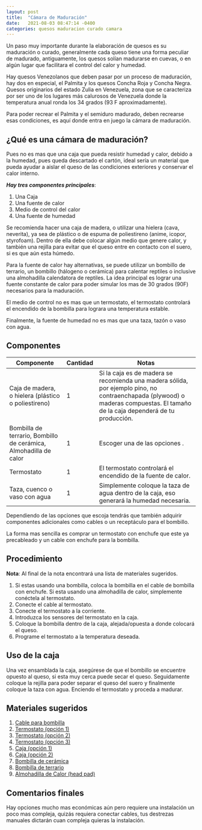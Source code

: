 ```yaml
---
layout: post
title:  "Cámara de Maduración"
date:   2021-08-03 08:47:14 -0400
categories: quesos maduracion curado camara
---
```


Un paso muy importante durante la elaboración de quesos es su maduración o curado, generalmente cada queso tiene una forma peculiar de madurado, antiguamente, los quesos solían madurarse en cuevas, o en algún lugar que facilitara el control del calor y humedad.

Hay quesos Venezolanos que deben pasar por un proceso de maduración, hay dos en especial, el Palmita y los quesos Concha Roja y Concha Negra. Quesos originarios del estado Zulia en Venezuela, zona que se caracteriza por ser uno de los lugares más calurosos de Venezuela donde la temperatura anual ronda los 34 grados (93 F aproximadamente).

Para poder recrear el Palmita y el semiduro madurado, deben recrearse esas condiciones, es aquí donde entra en juego la cámara de maduración.

## ¿Qué es una cámara de maduración?

Pues no es mas que una caja que pueda resistir humedad y calor, debido a la humedad, pues queda descartado el cartón, ideal sería un material que pueda ayudar a aislar el queso de las condiciones exteriores y conservar el calor interno.

***Hay tres componentes principales***:

1. Una Caja
2. Una fuente de calor
3. Medio de control del calor
4. Una fuente de humedad

Se recomienda hacer una caja de madera, o utilizar una hielera (cava, neverita), ya sea de plástico o de espuma de poliestireno (anime, icopor, styrofoam). Dentro de ella debe colocar algún medio que genere calor, y también una rejilla para evitar que el queso entre en contacto con el suero, si es que aún esta húmedo.

Para la fuente de calor hay alternativas, se puede utilizar un bombillo de terrario, un bombillo (hálogeno o cerámica) para calentar  reptiles o inclusive una almohadilla calendatora de reptiles. La idea principal es lograr una fuente constante de calor para poder simular los mas de 30 grados (90F) necesarios para la maduración.

El medio de control no es mas que un termostato, el termostato controlará el encendido de la bombilla para lograra una temperatura estable.

Finalmente, la fuente de humedad no es mas que una taza, tazón o vaso con agua.

## Componentes

Componente | Cantidad | Notas
------------| ---------| -----
Caja de madera, o hielera (plástico o poliestireno) | 1 | Si la caja es de madera se recomienda una madera sólida, por ejemplo pino, no contraenchapada (plywood) o maderas compuestas. El tamaño de la caja dependerá de tu producción.
Bombilla de terrario, Bombillo de cerámica, Almohadilla de calor  | 1 | Escoger una de las opciones .
Termostato | 1 | El termostato controlará el encendido de la fuente de calor.
Taza, cuenco o vaso con agua | 1 | Simplemente coloque la taza de agua dentro de la caja, eso generará la humedad necesaria.

Dependiendo de las opciones que escoja tendrás que también adquirir componentes adicionales como cables o un receptáculo para el bombillo.

La forma mas sencilla es comprar un termostato con enchufe que este ya precableado y un cable con enchufe para la bombilla.

## Procedimiento

**Nota**: Al final de la nota encontrará una lista de materiales sugeridos.

1. Si estas usando una bombilla, coloca la bombilla en el cable de bombilla con enchufe. Si esta usando una almohadilla de calor, simplemente conéctela al termostato.
2. Conecte el cable al termostato.
3. Conecte el termostato a la corriente.
4. Introduzca los sensores del termostato en la caja.
5. Coloque la bombilla dentro de la caja, alejada/opuesta a donde colocará el queso.
6. Programe el termostato a la temperatura deseada.

## Uso de la caja

Una vez ensamblada la caja, asegúrese de que el bombillo se encuentre opuesto al queso, si esta muy cerca puede secar el queso. Seguidamente coloque la rejilla para poder separar el queso del suero y finalmente coloque la taza con agua. Enciendo el termostato y proceda a madurar.

## Materiales sugeridos

1. [Cable para bombilla](https://www.amazon.com/-/es/extensi%C3%B3n-interruptor-encendido-dormitorio-crecimiento/dp/B08N9S2J89/ref=sr_1_22?__mk_es_US=%C3%85M%C3%85%C5%BD%C3%95%C3%91&dchild=1&keywords=cable+for+light+bulb&qid=1627998003&sr=8-22)
2. [Termostato (opción 1)](https://www.amazon.com/-/es/Controlador-temperatura-refrigeraci%C3%B3n-almohadilla-invernadero/dp/B083Q7YRBM/ref=sr_1_7?__mk_es_US=%C3%85M%C3%85%C5%BD%C3%95%C3%91&crid=1Y6L6RP1K25NU&dchild=1&keywords=reptile+heat+pad+with+temperature+control&qid=1627997713&sprefix=reptile+heat+pad%2Caps%2C352&sr=8-7)
3. [Termostato (opción 2)](https://www.amazon.com/-/es/BN-LINK-Termostato-germinaci%C3%B3n-invernadero-incubaci%C3%B3n/dp/B01I15S6OM/ref=sr_1_9?__mk_es_US=%C3%85M%C3%85%C5%BD%C3%95%C3%91&crid=1Y6L6RP1K25NU&dchild=1&keywords=reptile+heat+pad+with+temperature+control&qid=1627997713&sprefix=reptile+heat+pad%2Caps%2C352&sr=8-9)
4. [Termostato (opción 3)](https://www.amazon.com/-/es/Poniie-TC-DN2-Termostato-germinaci%C3%B3n-fermentador/dp/B08N9KZFW4/ref=sr_1_10?__mk_es_US=%C3%85M%C3%85%C5%BD%C3%95%C3%91&crid=1WHTWX37I1WNZ&dchild=1&keywords=thermostat+for+terrarium&qid=1627999190&sprefix=thermostat+for+terr%2Caps%2C327&sr=8-10)
5. [Caja (opción 1)](https://www.amazon.com/-/es/ICE-AGE-ON17F-Thermo-Chill/dp/B00UZBCTK8/ref=sr_1_2?__mk_es_US=%C3%85M%C3%85%C5%BD%C3%95%C3%91&crid=3GC389XQX58V8&dchild=1&keywords=small+styrofoam+cooler&qid=1627998877&sprefix=styrofoam+cooler+box%2Caps%2C241&sr=8-2)
6. [Caja (opción 2)](https://www.amazon.com/-/es/Hielera-rendimiento-Coleman-cuartos-gal%C3%B3n/dp/B0000DH4LT/ref=sr_1_14?__mk_es_US=%C3%85M%C3%85%C5%BD%C3%95%C3%91&dchild=1&keywords=cooler&qid=1627999041&sr=8-14)
7. [Bombilla de cerámica](https://www.amazon.com/-/es/bombillas-term%C3%B3metro-infrarrojo-lagartija-serpiente/dp/B08PKS3CH9/ref=sr_1_18?__mk_es_US=%C3%85M%C3%85%C5%BD%C3%95%C3%91&dchild=1&keywords=bombilla+de+terrario&qid=1627998619&sr=8-18)
8. [Bombilla de terrario](https://www.amazon.com/-/es/Bombilla-infrarroja-calefacci%C3%B3n-reptiles-dom%C3%A9stico/dp/B0936MY1HT/ref=sr_1_2?__mk_es_US=%C3%85M%C3%85%C5%BD%C3%95%C3%91&crid=1MSITDKSZ5UDY&dchild=1&keywords=terrarium+bulb&qid=1627998699&sprefix=terra%2Caps%2C231&sr=8-2)
9. [Almohadilla de Calor (head pad)](https://www.amazon.com/-/es/Wuhostam-Calentador-controlador-temperatura-terratenientes/dp/B07PH4S43F/ref=sr_1_8?__mk_es_US=%C3%85M%C3%85%C5%BD%C3%95%C3%91&crid=1Y6L6RP1K25NU&dchild=1&keywords=reptile+heat+pad+with+temperature+control&qid=1627997713&sprefix=reptile+heat+pad%2Caps%2C352&sr=8-8)

## Comentarios finales

Hay opciones mucho mas económicas aún pero requiere una instalación un poco mas compleja, quizás requiera conectar cables, tus destrezas manuales dictarán cuan compleja quieras la instalación.